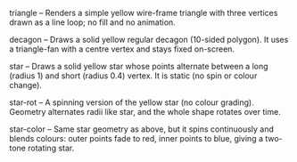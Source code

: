 triangle – Renders a simple yellow wire-frame triangle with three vertices drawn as a line loop; no fill and no animation.

decagon – Draws a solid yellow regular decagon (10-sided polygon). It uses a triangle-fan with a centre vertex and stays fixed on-screen.

star – Draws a solid yellow star whose points alternate between a long (radius 1) and short (radius 0.4) vertex. It is static (no spin or colour change).

star-rot – A spinning version of the yellow star (no colour grading). Geometry alternates radii like star, and the whole shape rotates over time.

star-color – Same star geometry as above, but it spins continuously and blends colours: outer points fade to red, inner points to blue, giving a two-tone rotating star.

